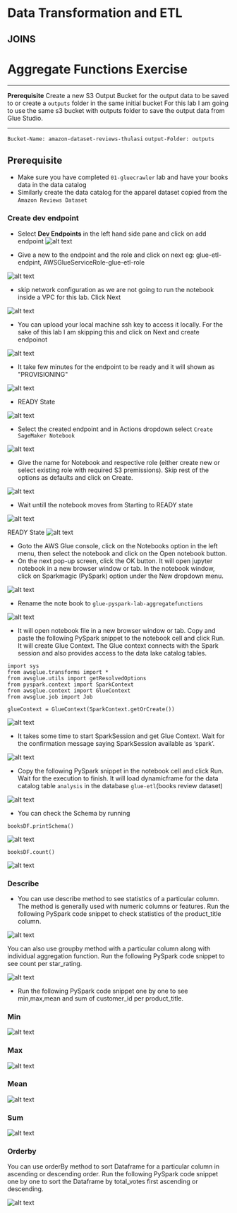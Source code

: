# Data Transformation and ETL
## JOINS

# Aggregate Functions Exercise

---
**Prerequisite**
Create a new S3 Output Bucket for the output data to be saved to or create a `outputs` folder in the same initial bucket
For this lab I am going to use the same s3 bucket with outputs folder to save the output data from Glue Studio.

---
`Bucket-Name: amazon-dataset-reviews-thulasi`
`output-Folder: outputs`

## Prerequisite

* Make sure you have completed `01-gluecrawler` lab and have your books data in the data catalog
* Similarly create the data catalog for the apparel dataset copied from the `Amazon Reviews Dataset`

### Create dev endpoint
 * Select **Dev Endpoints** in the left hand side pane and click on add endpoint
![alt text](https://github.com/Ramthulasi/freelancer-amazon-reviews-dataset-etl-lab/blob/main/screenshots/glue/etl-labs/etl1.png?raw=true)

* Give a new to the endpoint and the role  and click on next eg: glue-etl-endpint, AWSGlueServiceRole-glue-etl-role
  
![alt text](https://github.com/Ramthulasi/freelancer-amazon-reviews-dataset-etl-lab/blob/main/screenshots/glue/etl-labs/etl2.png?raw=true)

* skip network configuration as we are not going to run the notebook inside a VPC for this lab. Click Next
  
![alt text](https://github.com/Ramthulasi/freelancer-amazon-reviews-dataset-etl-lab/blob/main/screenshots/glue/etl-labs/etl3.png?raw=true)

* You can upload your local machine ssh key to access it locally. For the sake of this lab I am skipping this and click on Next and create endpoinot
  
![alt text](https://github.com/Ramthulasi/freelancer-amazon-reviews-dataset-etl-lab/blob/main/screenshots/glue/etl-labs/etl4.png?raw=true)

* It take few minutes for the endpoint to be ready and it will shown as "PROVISIONING"
  
![alt text](https://github.com/Ramthulasi/freelancer-amazon-reviews-dataset-etl-lab/blob/main/screenshots/glue/etl-labs/etl6.png?raw=true)

* READY State
  
![alt text](https://github.com/Ramthulasi/freelancer-amazon-reviews-dataset-etl-lab/blob/main/screenshots/glue/etl-labs/etl7.png?raw=true)

* Select the created endpoint and in Actions dropdown select `Create SageMaker Notebook`
  
![alt text](https://github.com/Ramthulasi/freelancer-amazon-reviews-dataset-etl-lab/blob/main/screenshots/glue/etl-labs/etl8.png?raw=true)

* Give the name for Notebook and respective role (either create new or select existing role with required S3 premissions). Skip rest of the options as defaults and click on Create.

![alt text](https://github.com/Ramthulasi/freelancer-amazon-reviews-dataset-etl-lab/blob/main/screenshots/glue/etl-labs/etl9.png?raw=true)

* Wait untill the notebook moves from Starting to READY state
  
![alt text](https://github.com/Ramthulasi/freelancer-amazon-reviews-dataset-etl-lab/blob/main/screenshots/glue/etl-labs/etl10.png?raw=true)

READY State
![alt text](https://github.com/Ramthulasi/freelancer-amazon-reviews-dataset-etl-lab/blob/main/screenshots/glue/etl-labs/etl11.png?raw=true)

* Goto the AWS Glue console, click on the Notebooks option in the left menu, then select the notebook and click on the Open notebook button.
* On the next pop-up screen, click the OK button. It will open jupyter notebook in a new browser window or tab. In the notebook window, click on Sparkmagic (PySpark) option under the New dropdown menu.
  
![alt text](https://github.com/Ramthulasi/freelancer-amazon-reviews-dataset-etl-lab/blob/main/screenshots/glue/etl-labs/etl2.png?raw=true)

* Rename the note book to `glue-pyspark-lab-aggregatefunctions`
  
![alt text](https://github.com/Ramthulasi/freelancer-amazon-reviews-dataset-etl-lab/blob/main/screenshots/glue/etl-labs/etl3.png?raw=true)  

* It will open notebook file in a new browser window or tab. Copy and paste the following PySpark snippet  to the notebook cell and click Run. It will create Glue Context. The Glue context connects with the Spark session and also provides access to the data lake catalog tables.

```
import sys
from awsglue.transforms import *
from awsglue.utils import getResolvedOptions
from pyspark.context import SparkContext
from awsglue.context import GlueContext
from awsglue.job import Job

glueContext = GlueContext(SparkContext.getOrCreate())

```

![alt text](https://github.com/Ramthulasi/freelancer-amazon-reviews-dataset-etl-lab/blob/main/screenshots/glue/etl-labs/etl14.png?raw=true)

* It takes some time to start SparkSession and get Glue Context. Wait for the confirmation message saying SparkSession available as ‘spark’.
  
![alt text](https://github.com/Ramthulasi/freelancer-amazon-reviews-dataset-etl-lab/blob/main/screenshots/glue/etl-labs/etl15.png?raw=true)

* Copy the following PySpark snippet in the notebook cell and click Run. Wait for the execution to finish. It will load dynamicframe for the data catalog table `analysis`  in the database `glue-etl`(books review dataset)
  
![alt text](https://github.com/Ramthulasi/freelancer-amazon-reviews-dataset-etl-lab/blob/main/screenshots/glue/etl-labs/etl16.png?raw=true)

* You can check the Schema by running 
  
`booksDF.printSchema()`

![alt text](https://github.com/Ramthulasi/freelancer-amazon-reviews-dataset-etl-lab/blob/main/screenshots/glue/etl-labs/etl17.png?raw=true)

`booksDF.count()`

![alt text](https://github.com/Ramthulasi/freelancer-amazon-reviews-dataset-etl-lab/blob/main/screenshots/glue/etl-labs/etl18.png?raw=true)


### Describe

* You can use describe method to see statistics of a particular column. The method is generally used with numeric columns or features. Run the following PySpark code snippet to check statistics of the product_title column.

![alt text](https://github.com/Ramthulasi/freelancer-amazon-reviews-dataset-etl-lab/blob/main/screenshots/glue/etl-labs/func1.png?raw=true)

You can also use groupby method with a particular column along with individual aggregation function. Run the following PySpark code snippet to see count per star_rating.

![alt text](https://github.com/Ramthulasi/freelancer-amazon-reviews-dataset-etl-lab/blob/main/screenshots/glue/etl-labs/func2.png?raw=true)

* Run the following PySpark code snippet one by one to see min,max,mean and sum of customer_id per product_title.

### Min
![alt text](https://github.com/Ramthulasi/freelancer-amazon-reviews-dataset-etl-lab/blob/main/screenshots/glue/etl-labs/func3.png?raw=true)

### Max

![alt text](https://github.com/Ramthulasi/freelancer-amazon-reviews-dataset-etl-lab/blob/main/screenshots/glue/etl-labs/func4.png?raw=true)

### Mean

![alt text](https://github.com/Ramthulasi/freelancer-amazon-reviews-dataset-etl-lab/blob/main/screenshots/glue/etl-labs/func5.png?raw=true)

### Sum

![alt text](https://github.com/Ramthulasi/freelancer-amazon-reviews-dataset-etl-lab/blob/main/screenshots/glue/etl-labs/func6.png?raw=true)


### Orderby

You can use orderBy method to sort Dataframe for a particular column in ascending or descending order. Run the following PySpark code snippet one by one to sort the Dataframe by total_votes first ascending or descending.


![alt text](https://github.com/Ramthulasi/freelancer-amazon-reviews-dataset-etl-lab/blob/main/screenshots/glue/etl-labs/func7.png?raw=true)
